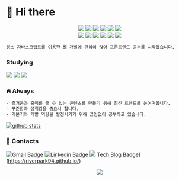 # :wave: Hi there

<p align="center"> 
  <img src="https://img.shields.io/badge/-Javascript-FCC624?style=flat&logo=javascript&logoColor=white">
  <img src="https://img.shields.io/badge/-React-0088cc?style=flat&logo=react&logoColor=white">
  <img src="https://img.shields.io/badge/-Node.js-339933?style=flat&logo=Node.js&logoColor=white">
  <img src="https://img.shields.io/badge/-Express-000000?style=flat">
  <img src="https://img.shields.io/badge/-MySQL-1793D1?style=flat&logo=mysql&logoColor=white">
  <img src="https://img.shields.io/badge/-AWS-BB0A30?style=flat&logo=amazon&logoColor=white"> <br/>
  <img src="https://img.shields.io/badge/-Postman-FF6C37?style=flat&logo=Postman&logoColor=white">
  <img src="https://img.shields.io/badge/-Linux-002244?style=flat&logo=linux&logoColor=white">
  <img src="https://img.shields.io/badge/-git-f05032?style=flat&logo=git&logoColor=white">
  <img src="https://img.shields.io/badge/-github-000000?style=flat&logo=github">
  <img src="https://img.shields.io/badge/-Slack-4a154b?style=flat&logo=slack">
  <img src="https://img.shields.io/badge/-Notion-000000?style=flat&logo=notion">
</p>

```sh
평소 자바스크립트를 이용한 웹 개발에 관심이 많아 프론트엔드 공부를 시작했습니다.
```

### Studying 
<img src="https://img.shields.io/badge/-Typescript-3178C6?style=flat&logo=typescript&logoColor=white"> <img src="https://img.shields.io/badge/-Redux-764ABC?style=flat&logo=redux&logoColor=white"> <img src="https://img.shields.io/badge/-styled_components-DB7093?style=flat&logo=styled-components&logoColor=white"> 

### :fire: Always
```sh
- 즐거움과 흥미를 줄 수 있는 콘텐츠를 만들기 위해 최신 트렌드를 눈여겨봅니다.
- 꾸준함과 성취감을 중요시 합니다.
- 기본기와 개발 역량을 발전시키기 위해 끊임없이 공부하고 있습니다.
```
[![github stats](https://github-readme-stats.vercel.app/api?username=riverpark94&hide=stars&show_icons=true&title_color=CD2E57&icon_color=CD2E57)](https://github.com/riverpark94/github-readme-stats)

### :low_brightness: Contacts
[![Gmail Badge](https://img.shields.io/badge/Gmail-d14836?style=flat-square&logo=Gmail&logoColor=white&link=river.nameless@gmail.com)](river.nameless@gmail.com)
 [![Linkedin Badge](https://img.shields.io/badge/-LinkedIn-blue?style=flat-square&logo=Linkedin&logoColor=white&link=https://www.linkedin.com/in/mijin-park-1658a01a5/)](https://www.linkedin.com/in/mijin-park-1658a01a5/)
[![](https://img.shields.io/badge/-Portfolio-0096D6?style=for-the-badge)](namelessRiver.github.io)
[Tech Blog Badge](http://img.shields.io/badge/-Tech%20blog-black?style=flat-square&logo=github&link=https://riverpark94.github.io/)](https://riverpark94.github.io/)
	

<p align="center"> 
  <img src="https://hits.seeyoufarm.com/api/count/incr/badge.svg?url=https%3A%2F%2Fgithub.com%2Friverpark94&count_bg=%23BE4123&title_bg=%23584C4C&icon=&icon_color=%23DD4747&title=welcome%21&edge_flat=false">
</p>
